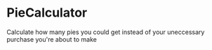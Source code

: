 # PieCalculator
Calculate how many pies you could get instead of your uneccessary purchase you're about to make
